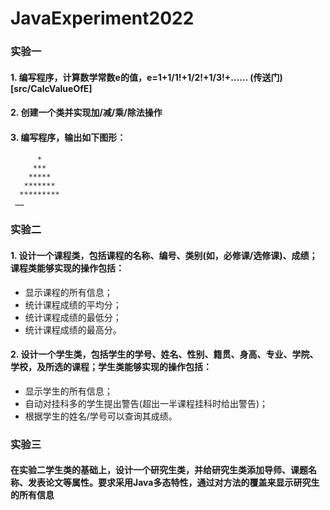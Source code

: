 # JavaExperiment2022
### 实验一
#### 1. 编写程序，计算数学常数e的值，e=1+1/1!+1/2!+1/3!+…… (传送门) [src/CalcValueOfE]
#### 2. 创建一个类并实现加/减/乘/除法操作
#### 3. 编写程序，输出如下图形：
          *
         *** 
        *****
       *******
      *********
     ……
     
### 实验二
#### 1. 设计一个课程类，包括课程的名称、编号、类别(如，必修课/选修课)、成绩；课程类能够实现的操作包括：
* 显示课程的所有信息；
* 统计课程成绩的平均分；
* 统计课程成绩的最低分；
* 统计课程成绩的最高分。

#### 2. 设计一个学生类，包括学生的学号、姓名、性别、籍贯、身高、专业、学院、学校，及所选的课程；学生类能够实现的操作包括：
* 显示学生的所有信息；
* 自动对挂科多的学生提出警告(超出一半课程挂科时给出警告)；
* 根据学生的姓名/学号可以查询其成绩。

### 实验三
#### 在实验二学生类的基础上，设计一个研究生类，并给研究生类添加导师、课题名称、发表论文等属性。要求采用Java多态特性，通过对方法的覆盖来显示研究生的所有信息

